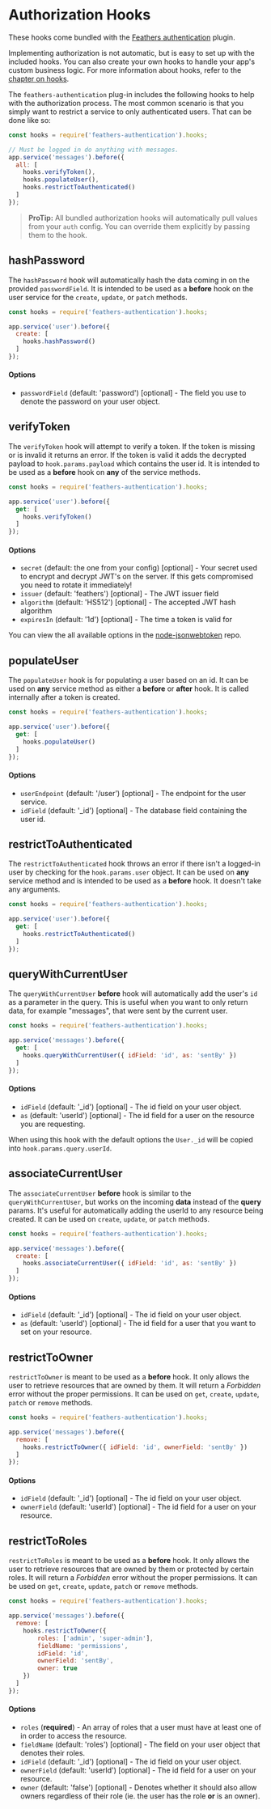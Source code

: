 # Authorization Hooks

These hooks come bundled with the [Feathers authentication](https://github.com/feathersjs/feathers-authentication) plugin.

Implementing authorization is not automatic, but is easy to set up with the included hooks.  You can also create your own hooks to handle your app's custom business logic.  For more information about hooks, refer to the [chapter on hooks](../hooks/readme.md).

The `feathers-authentication` plug-in includes the following hooks to help with the authorization process. The most common scenario is that you simply want to restrict a service to only authenticated users. That can be done like so:

```js
const hooks = require('feathers-authentication').hooks;

// Must be logged in do anything with messages.
app.service('messages').before({
  all: [
    hooks.verifyToken(),
    hooks.populateUser(),
    hooks.restrictToAuthenticated()
  ]
});
```

> **ProTip:** All bundled authorization hooks will automatically pull values from your `auth` config. You can override them explicitly by passing them to the hook.

## hashPassword

The `hashPassword` hook will automatically hash the data coming in on the provided `passwordField`. It is intended to be used as a **before** hook on the user service for the `create`, `update`, or `patch` methods.

```js
const hooks = require('feathers-authentication').hooks;

app.service('user').before({
  create: [
    hooks.hashPassword()
  ]
});
```

#### Options

- `passwordField` (default: 'password') [optional] - The field you use to denote the password on your user object.

## verifyToken

The `verifyToken` hook will attempt to verify a token. If the token is missing or is invalid it returns an error. If the token is valid it adds the decrypted payload to `hook.params.payload` which contains the user id. It is intended to be used as a **before** hook on **any** of the service methods.

```js
const hooks = require('feathers-authentication').hooks;

app.service('user').before({
  get: [
    hooks.verifyToken()
  ]
});
```

#### Options

- `secret` (default: the one from your config) [optional] - Your secret used to encrypt and decrypt JWT's on the server. If this gets compromised you need to rotate it immediately!
- `issuer` (default: 'feathers') [optional] - The JWT issuer field
- `algorithm` (default: 'HS512') [optional] - The accepted JWT hash algorithm
- `expiresIn` (default: '1d') [optional] - The time a token is valid for

You can view the all available options in the [node-jsonwebtoken](https://github.com/auth0/node-jsonwebtoken) repo.

## populateUser

The `populateUser` hook is for populating a user based on an id. It can be used on **any** service method as either a **before** or **after** hook. It is called internally after a token is created.

```js
const hooks = require('feathers-authentication').hooks;

app.service('user').before({
  get: [
    hooks.populateUser()
  ]
});
```

#### Options

- `userEndpoint` (default: '/user') [optional] - The endpoint for the user service.
- `idField` (default: '_id') [optional] - The database field containing the user id.

## restrictToAuthenticated

The `restrictToAuthenticated` hook throws an error if there isn't a logged-in user by checking for the `hook.params.user` object. It can be used on **any** service method and is intended to be used as a **before** hook. It doesn't take any arguments.

```js
const hooks = require('feathers-authentication').hooks;

app.service('user').before({
  get: [
    hooks.restrictToAuthenticated()
  ]
});
```

## queryWithCurrentUser

The `queryWithCurrentUser` **before** hook will automatically add the user's `id` as a parameter in the query. This is useful when you want to only return data, for example "messages", that were sent by the current user.

```js
const hooks = require('feathers-authentication').hooks;

app.service('messages').before({
  get: [
    hooks.queryWithCurrentUser({ idField: 'id', as: 'sentBy' })
  ]
});
```

#### Options

- `idField` (default: '_id') [optional] - The id field on your user object.
- `as` (default: 'userId') [optional] - The id field for a user on the resource you are requesting.

When using this hook with the default options the `User._id` will be copied into `hook.params.query.userId`.

## associateCurrentUser

The `associateCurrentUser` **before** hook is similar to the `queryWithCurrentUser`, but works on the incoming **data** instead of the **query** params. It's useful for automatically adding the userId to any resource being created. It can be used on `create`, `update`, or `patch` methods.

```js
const hooks = require('feathers-authentication').hooks;

app.service('messages').before({
  create: [
    hooks.associateCurrentUser({ idField: 'id', as: 'sentBy' })
  ]
});
```

#### Options

- `idField` (default: '_id') [optional] - The id field on your user object.
- `as` (default: 'userId') [optional] - The id field for a user that you want to set on your resource.

## restrictToOwner

`restrictToOwner` is meant to be used as a **before** hook. It only allows the user to retrieve resources that are owned by them. It will return a _Forbidden_ error without the proper permissions. It can be used on `get`, `create`, `update`, `patch` or `remove` methods.

```js
const hooks = require('feathers-authentication').hooks;

app.service('messages').before({
  remove: [
    hooks.restrictToOwner({ idField: 'id', ownerField: 'sentBy' })
  ]
});
```

#### Options

- `idField` (default: '_id') [optional] - The id field on your user object.
- `ownerField` (default: 'userId') [optional] - The id field for a user on your resource.

## restrictToRoles

`restrictToRoles` is meant to be used as a **before** hook. It only allows the user to retrieve resources that are owned by them or protected by certain roles. It will return a _Forbidden_ error without the proper permissions. It can be used on `get`, `create`, `update`, `patch` or `remove` methods.

```js
const hooks = require('feathers-authentication').hooks;

app.service('messages').before({
  remove: [
    hooks.restrictToOwner({
        roles: ['admin', 'super-admin'],
        fieldName: 'permissions',
        idField: 'id',
        ownerField: 'sentBy',
        owner: true
    })
  ]
});
```

#### Options

- `roles` (**required**) - An array of roles that a user must have at least one of in order to access the resource.
- `fieldName` (default: 'roles') [optional] - The field on your user object that denotes their roles.
- `idField` (default: '_id') [optional] - The id field on your user object.
- `ownerField` (default: 'userId') [optional] - The id field for a user on your resource.
- `owner` (default: 'false') [optional] - Denotes whether it should also allow owners regardless of their role (ie. the user has the role **or** is an owner).

